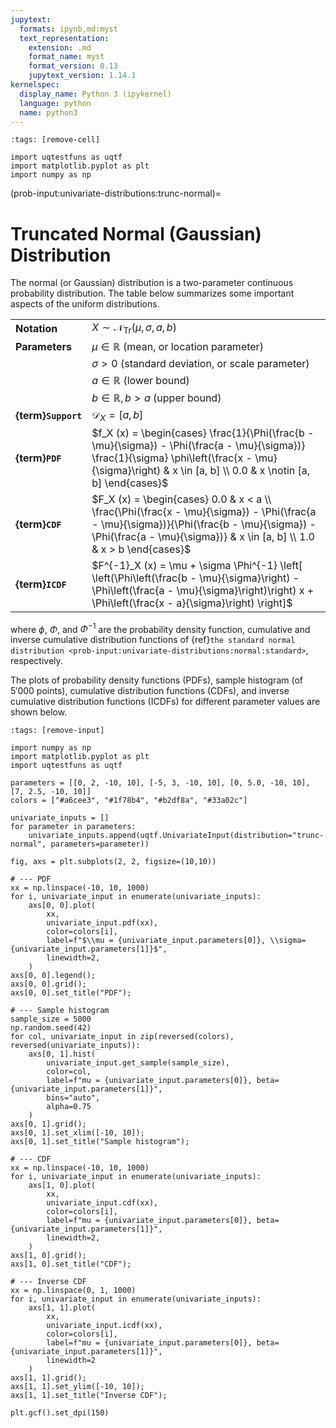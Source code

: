 ```yaml
---
jupytext:
  formats: ipynb,md:myst
  text_representation:
    extension: .md
    format_name: myst
    format_version: 0.13
    jupytext_version: 1.14.1
kernelspec:
  display_name: Python 3 (ipykernel)
  language: python
  name: python3
---
```


```{code-cell} ipython3
:tags: [remove-cell]

import uqtestfuns as uqtf
import matplotlib.pyplot as plt
import numpy as np
```

(prob-input:univariate-distributions:trunc-normal)=
# Truncated Normal (Gaussian) Distribution

The normal (or Gaussian) distribution is a two-parameter continuous probability
distribution.
The table below summarizes some important aspects of the uniform distributions.

|                     |                                                                                                                                                                                                                    |
|---------------------|--------------------------------------------------------------------------------------------------------------------------------------------------------------------------------------------------------------------|
| **Notation**        | $X \sim \mathcal{N}_{\mathrm{Tr}} (\mu, \sigma, a, b)$                                                                                                                                                             |
| **Parameters**      | $\mu \in \mathbb{R}$ (mean, or location parameter)                                                                                                                                                                 |
|                     | $\sigma > 0$ (standard deviation, or scale parameter)                                                                                                                                                              |
|                     | $a \in \mathbb{R}$ (lower bound)                                                                                                                                                                                   |
|                     | $b \in \mathbb{R}, b > a$ (upper bound)                                                                                                                                                                            |
| **{term}`Support`** | $\mathcal{D}_X = [a, b]$                                                                                                                                                                                           |
| **{term}`PDF`**     | $f_X (x) = \begin{cases} \frac{1}{\Phi(\frac{b - \mu}{\sigma}) - \Phi(\frac{a - \mu}{\sigma})} \frac{1}{\sigma} \phi\left(\frac{x - \mu}{\sigma}\right) & x \in [a, b] \\ 0.0 & x \notin [a, b] \end{cases}$       |
| **{term}`CDF`**     | $F_X (x) = \begin{cases} 0.0 & x < a \\ \frac{\Phi(\frac{x - \mu}{\sigma}) - \Phi(\frac{a - \mu}{\sigma})}{\Phi(\frac{b - \mu}{\sigma}) - \Phi(\frac{a - \mu}{\sigma})} & x \in [a, b] \\ 1.0 & x > b \end{cases}$ |
| **{term}`ICDF`**    | $F^{-1}_X (x) = \mu + \sigma \Phi^{-1} \left[ \left(\Phi\left(\frac{b - \mu}{\sigma}\right) - \Phi\left(\frac{a - \mu}{\sigma}\right)\right) x + \Phi\left(\frac{x - a}{\sigma}\right) \right]$                    |

where $\phi$, $\Phi$, and $\Phi^{-1}$ are the probability density function,
cumulative and inverse cumulative distribution functions of {ref}`the standard normal distribution <prob-input:univariate-distributions:normal:standard>`,
respectively.

The plots of probability density functions (PDFs),
sample histogram (of $5'000$ points),
cumulative distribution functions (CDFs),
and inverse cumulative distribution functions (ICDFs) for different parameter
values are shown below.

```{code-cell} ipython3
:tags: [remove-input]

import numpy as np
import matplotlib.pyplot as plt
import uqtestfuns as uqtf

parameters = [[0, 2, -10, 10], [-5, 3, -10, 10], [0, 5.0, -10, 10], [7, 2.5, -10, 10]]
colors = ["#a6cee3", "#1f78b4", "#b2df8a", "#33a02c"]

univariate_inputs = []
for parameter in parameters:
    univariate_inputs.append(uqtf.UnivariateInput(distribution="trunc-normal", parameters=parameter))

fig, axs = plt.subplots(2, 2, figsize=(10,10))

# --- PDF
xx = np.linspace(-10, 10, 1000)
for i, univariate_input in enumerate(univariate_inputs):
    axs[0, 0].plot(
        xx,
        univariate_input.pdf(xx),
        color=colors[i],
        label=f"$\\mu = {univariate_input.parameters[0]}, \\sigma={univariate_input.parameters[1]}$",
        linewidth=2,
    )
axs[0, 0].legend();
axs[0, 0].grid();
axs[0, 0].set_title("PDF");

# --- Sample histogram
sample_size = 5000
np.random.seed(42)
for col, univariate_input in zip(reversed(colors), reversed(univariate_inputs)):
    axs[0, 1].hist(
        univariate_input.get_sample(sample_size),
        color=col,
        label=f"mu = {univariate_input.parameters[0]}, beta={univariate_input.parameters[1]}",
        bins="auto",
        alpha=0.75
    )
axs[0, 1].grid();
axs[0, 1].set_xlim([-10, 10]);
axs[0, 1].set_title("Sample histogram");

# --- CDF
xx = np.linspace(-10, 10, 1000)
for i, univariate_input in enumerate(univariate_inputs):
    axs[1, 0].plot(
        xx,
        univariate_input.cdf(xx),
        color=colors[i],
        label=f"mu = {univariate_input.parameters[0]}, beta={univariate_input.parameters[1]}",
        linewidth=2,
    )
axs[1, 0].grid();
axs[1, 0].set_title("CDF");

# --- Inverse CDF
xx = np.linspace(0, 1, 1000)
for i, univariate_input in enumerate(univariate_inputs):
    axs[1, 1].plot(
        xx,
        univariate_input.icdf(xx),
        color=colors[i],
        label=f"mu = {univariate_input.parameters[0]}, beta={univariate_input.parameters[1]}",
        linewidth=2
    )
axs[1, 1].grid();
axs[1, 1].set_ylim([-10, 10]);
axs[1, 1].set_title("Inverse CDF");

plt.gcf().set_dpi(150)
```